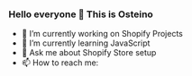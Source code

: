 ### Hello everyone 👋 This is Osteino

- 🔭 I’m currently working on Shopify Projects
- 🌱 I’m currently learning JavaScript
- 💬 Ask me about Shopify Store setup
- 📫 How to reach me: 

